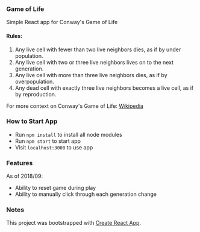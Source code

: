### Game of Life
Simple React app for Conway's Game of Life

#### Rules:
1. Any live cell with fewer than two live neighbors dies, as if by under population.
2. Any live cell with two or three live neighbors lives on to the next generation.
3. Any live cell with more than three live neighbors dies, as if by overpopulation.
4. Any dead cell with exactly three live neighbors becomes a live cell, as if by reproduction.

For more context on Conway's Game of Life: [Wikipedia](https://en.wikipedia.org/wiki/Conway%27s_Game_of_Life)

### How to Start App
- Run `npm install` to install all node modules
- Run `npm start` to start app
- Visit `localhost:3000` to use app

### Features
As of 2018/09:
- Ability to reset game during play
- Ability to manually click through each generation change

### Notes
This project was bootstrapped with [Create React App](https://github.com/facebookincubator/create-react-app).
